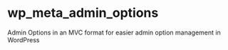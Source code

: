 wp_meta_admin_options
=====================

Admin Options in an MVC format for easier admin option management in WordPress

